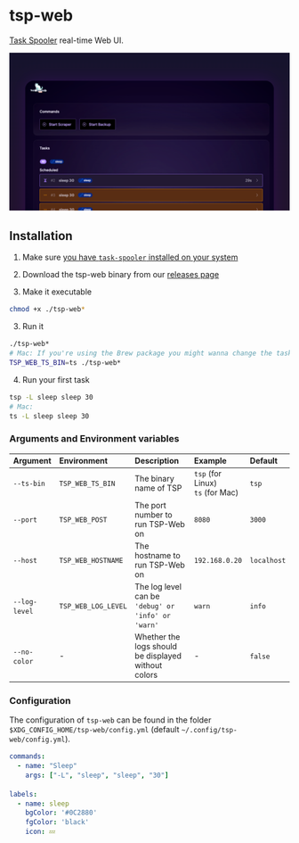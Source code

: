# tsp-web

[Task Spooler](https://github.com/justanhduc/task-spooler) real-time Web UI.

![TSP Web Preview](.github/screenshot.png)

## Installation

1. Make sure [you have `task-spooler` installed on your system](https://github.com/justanhduc/task-spooler)

1. Download the tsp-web binary from our [releases page](https://github.com/BrunnerLivio/tsp-web/releases)
2. Make it executable

```bash
chmod +x ./tsp-web*
```

3. Run it

```bash
./tsp-web*
# Mac: If you're using the Brew package you might wanna change the task spooler binary
TSP_WEB_TS_BIN=ts ./tsp-web*
```

4. Run your first task

```bash
tsp -L sleep sleep 30
# Mac:
ts -L sleep sleep 30
```

### Arguments and Environment variables

| Argument      | Environment         | Description                                         | Example                                 | Default     |
|:--------------|:--------------------|:----------------------------------------------------|:----------------------------------------|:------------|
| `--ts-bin`    | `TSP_WEB_TS_BIN`    | The binary name of TSP                              | `tsp` (for Linux) <br /> `ts` (for Mac) | `tsp`       |
| `--port`      | `TSP_WEB_POST`      | The port number to run TSP-Web on                   | `8080`                                  | `3000`      |
| `--host`      | `TSP_WEB_HOSTNAME`  | The hostname to run TSP-Web on                      | `192.168.0.20`                          | `localhost` |
| `--log-level` | `TSP_WEB_LOG_LEVEL` | The log level can be `'debug' or 'info' or 'warn'`  | `warn`                                  | `info`      |
| `--no-color`  | -                   | Whether the logs should be displayed without colors | -                                       | `false`     |

### Configuration

The configuration of `tsp-web` can be found in the folder `$XDG_CONFIG_HOME/tsp-web/config.yml` (default `~/.config/tsp-web/config.yml`).

```yaml
commands:
  - name: "Sleep"
    args: ["-L", "sleep", "sleep", "30"]

labels:
  - name: sleep
    bgColor: '#0C2880'
    fgColor: 'black'
    icon: 💤
```
